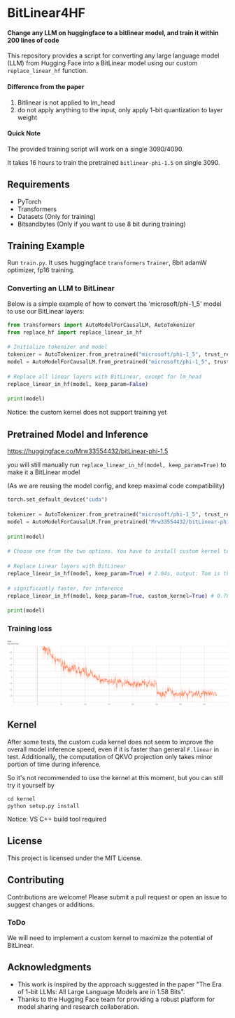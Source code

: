 # BitLinear4HF
#### Change any LLM on huggingface to a bitlinear model, and train it within 200 lines of code
This repository provides a script for converting any large language model (LLM) from Hugging Face into a BitLinear model using our custom `replace_linear_hf` function. 

#### Difference from the paper
1. Bitlinear is not applied to lm_head
2. do not apply anything to the input, only apply 1-bit quantization to layer weight

#### Quick Note
The provided training script will work on a single 3090/4090. 

It takes 16 hours to train the pretrained `bitlinear-phi-1.5` on single 3090.

## Requirements
- PyTorch
- Transformers
- Datasets (Only for training)
- Bitsandbytes (Only if you want to use 8 bit during training)

## Training Example
Run `train.py`. It uses huggingface `transformers` `Trainer`, 8bit adamW optimizer, fp16 training.



### Converting an LLM to BitLinear
Below is a simple example of how to convert the 'microsoft/phi-1_5' model to use our BitLinear layers:
```python
from transformers import AutoModelForCausalLM, AutoTokenizer
from replace_hf import replace_linear_in_hf

# Initialize tokenizer and model
tokenizer = AutoTokenizer.from_pretrained("microsoft/phi-1_5", trust_remote_code=True)
model = AutoModelForCausalLM.from_pretrained("microsoft/phi-1_5", trust_remote_code=True)

# Replace all linear layers with BitLinear, except for lm_head
replace_linear_in_hf(model, keep_param=False)

print(model)
```
Notice: the custom kernel does not support training yet

## Pretrained Model and Inference
https://huggingface.co/Mrw33554432/bitLinear-phi-1.5

you will still manually run `replace_linear_in_hf(model, keep_param=True)` to make it a BitLinear model 

(As we are reusing the model config, and keep maximal code compatibility)
```python
torch.set_default_device("cuda")

tokenizer = AutoTokenizer.from_pretrained("microsoft/phi-1_5", trust_remote_code=True)
model = AutoModelForCausalLM.from_pretrained("Mrw33554432/bitLinear-phi-1.5", trust_remote_code=True, torch_dtype=torch.float16)

print(model)

# Choose one from the two options. You have to install custom kernel to get the custom_kernel=True works

# Replace Linear layers with BitLinear
replace_linear_in_hf(model, keep_param=True) # 2.04s, output: Tom is the name of some places in the U.S. state of Wisconsin:

# significantly faster, for inference
replace_linear_in_hf(model, keep_param=True, custom_kernel=True) # 0.78s, same output

print(model)
```
### Training loss
![loss](img/loss.png)

## Kernel
After some tests, the custom cuda kernel does not seem to improve the overall model inference speed, even if it is faster than general `F.linear` in test. Additionally, the computation of QKVO projection only takes minor portion of time during inference.

So it's not recommended to use the kernel at this moment, but you can still try it yourself by
```
cd kernel
python setup.py install
```
Notice: VS C++ build tool required

## License
This project is licensed under the MIT License.

## Contributing
Contributions are welcome! Please submit a pull request or open an issue to suggest changes or additions.

### ToDo
We will need to implement a custom kernel to maximize the potential of BitLinear.

## Acknowledgments
- This work is inspired by the approach suggested in the paper "The Era of 1-bit LLMs: All Large Language Models are in 1.58 Bits".
- Thanks to the Hugging Face team for providing a robust platform for model sharing and research collaboration.
